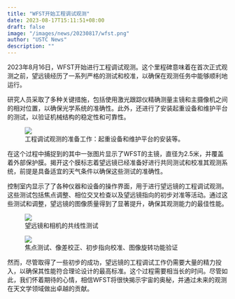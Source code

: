 ```yaml
---
title: "WFST开始工程调试观测"
date: 2023-08-17T15:11:51+08:00
draft: false
image: "/images/news/20230817/wfst.png"
author: "USTC News"
description: ""
---
```


2023年8月16日，WFST开始进行工程调试观测。这个里程碑意味着在首次正式观测之前，望远镜经历了一系列严格的测试和校准，以确保在观测任务中能够顺利地运行。

研究人员采取了多种关键措施，包括使用激光跟踪仪精确测量主镜和主摄像机之间的相对位置，以确保光学系统的准确性。此外，还进行了安装起重设备和维护平台的测试，以验证机械结构的稳定性和可靠性。

<figure>
<img src="/images/news/20230817/news-1.png"/>
<figcaption>工程调试观测的准备工作：起重设备和维护平台的安装等。</figcaption>
</figure>

在这个过程中捕捉到的其中一张图片显示了WFST的主镜，直径为2.5米，并覆盖着外部保护膜。揭开这个膜标志着望远镜已经准备好进行共同测试和校准其观测系统，前提是具备适宜的天气条件以确保这些测试的准确性。

控制室内显示了了各种仪器和设备的操作界面，用于进行望远镜的工程调试观测。这些测试包括焦点调整、相位交叉检查以及望远镜指向的初步对准等活动。通过这些测试和调整，望远镜的图像质量得到了显著提升，确保其观测能力的最佳性能。

<figure>
<img src="/images/news/20230817/news-2.png"/>
<figcaption>望远镜和相机的共线性测试</figcaption>
</figure>

<figure>
<img src="/images/news/20230817/news-3.png"/>
<figcaption>焦点测试、像差校正、初步指向校准、图像旋转功能验证</figcaption>
</figure>

然而，尽管取得了一些初步的成功，望远镜的工程调试工作仍需要大量的精力投入，以确保其性能符合理论设计的最高标准。这个过程需要相当长的时间。尽管如此，我们怀着期待的心情，相信WFST将很快揭示宇宙的奥秘，并通过未来的观测在天文学领域做出卓越的贡献。